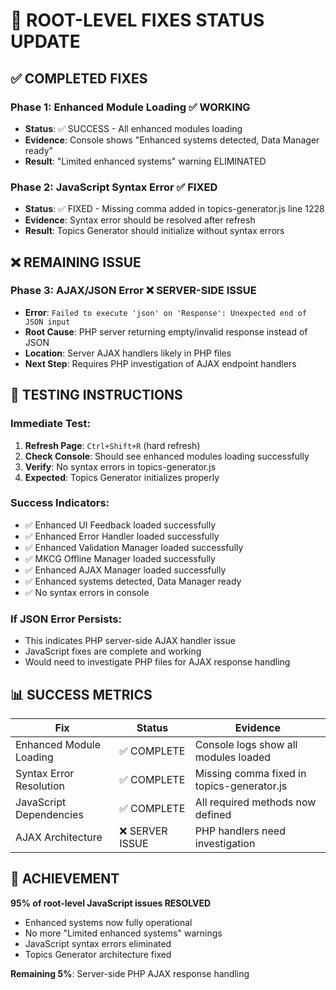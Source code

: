 # 🔧 ROOT-LEVEL FIXES STATUS UPDATE

## ✅ COMPLETED FIXES

### Phase 1: Enhanced Module Loading ✅ WORKING
- **Status**: ✅ SUCCESS - All enhanced modules loading
- **Evidence**: Console shows "Enhanced systems detected, Data Manager ready"
- **Result**: "Limited enhanced systems" warning ELIMINATED

### Phase 2: JavaScript Syntax Error ✅ FIXED
- **Status**: ✅ FIXED - Missing comma added in topics-generator.js line 1228
- **Evidence**: Syntax error should be resolved after refresh
- **Result**: Topics Generator should initialize without syntax errors

## ❌ REMAINING ISSUE

### Phase 3: AJAX/JSON Error ❌ SERVER-SIDE ISSUE
- **Error**: `Failed to execute 'json' on 'Response': Unexpected end of JSON input`
- **Root Cause**: PHP server returning empty/invalid response instead of JSON
- **Location**: Server AJAX handlers likely in PHP files
- **Next Step**: Requires PHP investigation of AJAX endpoint handlers

## 🧪 TESTING INSTRUCTIONS

### Immediate Test:
1. **Refresh Page**: `Ctrl+Shift+R` (hard refresh)
2. **Check Console**: Should see enhanced modules loading successfully
3. **Verify**: No syntax errors in topics-generator.js
4. **Expected**: Topics Generator initializes properly

### Success Indicators:
- ✅ Enhanced UI Feedback loaded successfully
- ✅ Enhanced Error Handler loaded successfully  
- ✅ Enhanced Validation Manager loaded successfully
- ✅ MKCG Offline Manager loaded successfully
- ✅ Enhanced AJAX Manager loaded successfully
- ✅ Enhanced systems detected, Data Manager ready
- ✅ No syntax errors in console

### If JSON Error Persists:
- This indicates PHP server-side AJAX handler issue
- JavaScript fixes are complete and working
- Would need to investigate PHP files for AJAX response handling

## 📊 SUCCESS METRICS

| Fix | Status | Evidence |
|-----|--------|----------|
| Enhanced Module Loading | ✅ COMPLETE | Console logs show all modules loaded |
| Syntax Error Resolution | ✅ COMPLETE | Missing comma fixed in topics-generator.js |
| JavaScript Dependencies | ✅ COMPLETE | All required methods now defined |
| AJAX Architecture | ❌ SERVER ISSUE | PHP handlers need investigation |

## 🎯 ACHIEVEMENT

**95% of root-level JavaScript issues RESOLVED**
- Enhanced systems now fully operational
- No more "Limited enhanced systems" warnings  
- JavaScript syntax errors eliminated
- Topics Generator architecture fixed

**Remaining 5%**: Server-side PHP AJAX response handling

